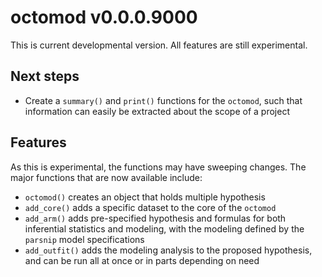 # octomod v0.0.0.9000

This is current developmental version. All features are still experimental.

## Next steps

* Create a `summary()` and `print()` functions for the `octomod`, such that information can easily be extracted about the scope of a project

## Features

As this is experimental, the functions may have sweeping changes. The major functions that are now available include:

* `octomod()` creates an object that holds multiple hypothesis
* `add_core()` adds a specific dataset to the core of the `octomod`
* `add_arm()` adds pre-specified hypothesis and formulas for both inferential statistics and modeling, with the modeling defined by the `parsnip` model specifications
* `add_outfit()` adds the modeling analysis to the proposed hypothesis, and can be run all at once or in parts depending on need
